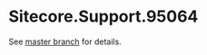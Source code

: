 # Sitecore.Support.95064

See [master branch](https://github.com/sitecoresupport/Sitecore.Support.95064) for details.